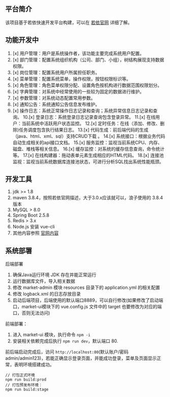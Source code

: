 ## 平台简介

该项目基于若依快速开发平台构建，可以在 [若依官网](http://www.ruoyi.vip) 详细了解。

## 功能开发中

1. [x] 用户管理：用户是系统操作者，该功能主要完成系统用户配置。
2. [x] 部门管理：配置系统组织机构（公司、部门、小组），树结构展现支持数据权限。
3. [x] 岗位管理：配置系统用户所属担任职务。
4. [x] 菜单管理：配置系统菜单，操作权限，按钮权限标识等。
5. [x] 角色管理：角色菜单权限分配、设置角色按机构进行数据范围权限划分。
6. [x] 字典管理：对系统中经常使用的一些较为固定的数据进行维护。
7. [x] 参数管理：对系统动态配置常用参数。
8. [x] 通知公告：系统通知公告信息发布维护。
9. [x] 操作日志：系统正常操作日志记录和查询；系统异常信息日志记录和查询。
10.[x]  登录日志：系统登录日志记录查询包含登录异常。
11.[x]  在线用户：当前系统中活跃用户状态监控。
12.[x]  定时任务：在线（添加、修改、删除)任务调度包含执行结果日志。
13.[x]  代码生成：前后端代码的生成（java、html、xml、sql）支持CRUD下载 。
14.[x]  系统接口：根据业务代码自动生成相关的api接口文档。
15.[x]  服务监控：监视当前系统CPU、内存、磁盘、堆栈等相关信息。
16.[x]  缓存监控：对系统的缓存信息查询，命令统计等。
17.[x]  在线构建器：拖动表单元素生成相应的HTML代码。
18.[x]  连接池监视：监视当前系统数据库连接池状态，可进行分析SQL找出系统性能瓶颈。

## 开发工具

1. jdk >= 1.8
2. maven 3.8.4，按照若依官网描述，大于3.0.x应该就可以，浪子使用的 3.8.4 版本
3. MySQL > 8.0
4. Spring Boot 2.5.8
5. Redis > 3.x
6. Node.js 安装 vue-cli
7. 其他内容参照 [官网内容](http://doc.ruoyi.vip/ruoyi-vue/)

## 系统部署

后端部署

1. 确保Java运行环境 JDK 存在并能正常运行
2. 运行数据库文件，导入相关数据
3. 修改 market-admin 模块 resources 目录下的 application.yml 的相关配置
4. 修改 logback.xml 的日志存放目录
5. 启动后端项目，后端使用的默认端口8889，可以自行修改(如果修改了启动端口，market-ui模块下的 vue.config.js 文件中的 target 也要修改为对应的端口，否则无法访问)

前端部署：

1. 进入 market-ui 模块，执行命令 `npm -i`
2. 安装相关依赖完成后执行 `npm run dev`，默认端口 80.

前后端启动完成后，访问 `http://localhost:80`(默认账户/密码 admin/admin123)，若能正确显示登录页面，并能成功登录，菜单及页面显示正常，表明环境搭建成功。

```bash{.line-numbers}
// 打包正式环境
npm run build:prod
// 打包预发布环境：
npm run build:stage
```
